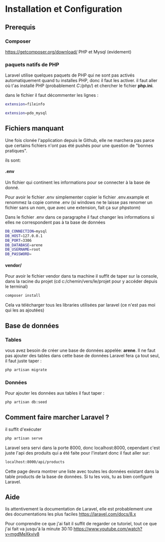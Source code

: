 # Installation et Configuration

## Prerequis 
### Composer
https://getcomposer.org/download/
PHP et Mysql (evidement)

### paquets natifs de PHP
Laravel utilise quelques paquets de PHP qui ne sont pas activés automatiquement quand tu installes PHP, donc il faut les activer. 
il faut aller où t'as installé PHP (probablement *C:/php/*) et chercher le fichier **php.ini**.

dans le fichier il faut décommenter les lignes :
```bash 
extension=fileinfo
```
```bash 
extension=pdo_mysql
```

## Fichiers manquant

Une fois clonée l'application depuis le Github, elle ne marchera pas parce que certains fichiers n'ont pas été pushés pour 
une question de "bonnes pratiques".

ils sont:

#### .env
Un fichier qui continent les informations pour se connecter à la base de donné.

Pour avoir le fichier .env simplementer copier le fichier .env.example et renommez la copie comme .env 
(si windows ne te laisse pas renomer un fichier sans un nom, que avec une extension, fait ça sur phpstorm)

Dans le fichier .env dans ce paragraphe il faut changer les informations si elles ne correspondent pas à ta base de données
```bash 
DB_CONNECTION=mysql
DB_HOST=127.0.0.1
DB_PORT=3306
DB_DATABASE=arene
DB_USERNAME=root
DB_PASSWORD=
```
#### vendor/
Pour avoir le fichier vendor dans ta machine il suffit de taper sur la console, dans la racine du projet (cd c:/chemin/vers/le/projet pour y accéder depuis le terminal)
```bash 
composer install
```
Cela va télécharger tous les libraries utilisées par laravel (ce n'est pas moi qui les as ajoutées)

## Base de données
### Tables
vous avez besoin de créer une base de données appelée: **arene**.
Il ne faut pas ajouter des tables dans cette base de données Laravel fera ça tout seul, il faut juste taper :
```bash 
php artisan migrate
```
### Données
Pour ajouter les données aux tables il faut taper :
```bash 
php artisan db:seed
```

## Comment faire marcher Laravel ?
il suffit d'exécuter
```bash 
php artisan serve
```
Laravel sera servi dans la porte 8000, donc localhost:8000, cependant c'est juste l'api des produits qui a été faite pour l'instant donc il faut aller sur:

```bash 
localhost:8000/api/products
```
Cette page devra montrer une liste avec toutes les données existant dans la table products de la base de données. Si tu les vois, tu as bien configuré Laravel.

## Aide

lis attentivement la documentation de Laravel, elle est probablement une des documentations les plus faciles
https://laravel.com/docs/8.x

Pour comprendre ce que j'ai fait il suffit de regarder ce tutoriel, tout ce que j'ai fait va jusqu'à la minute 30:10
https://www.youtube.com/watch?v=mgdMeXkviy8
